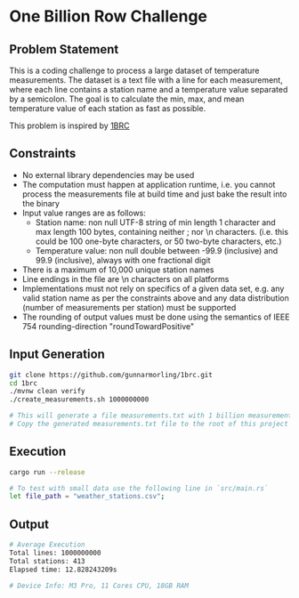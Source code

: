 # One Billion Row Challenge

## Problem Statement

This is a coding challenge to process a large dataset of temperature measurements. The dataset is a text file with a line for each measurement, where each line contains a station name and a temperature value separated by a semicolon. The goal is to calculate the min, max, and mean temperature value of each station as fast as possible.

This problem is inspired by [1BRC](https://github.com/gunnarmorling/1brc)

## Constraints

- No external library dependencies may be used
- The computation must happen at application runtime, i.e. you cannot process the measurements file at build time and just bake the result into the binary
- Input value ranges are as follows:
  - Station name: non null UTF-8 string of min length 1 character and max length 100 bytes, containing neither ; nor \n characters. (i.e. this could be 100 one-byte characters, or 50 two-byte characters, etc.)
  - Temperature value: non null double between -99.9 (inclusive) and 99.9 (inclusive), always with one fractional digit
- There is a maximum of 10,000 unique station names
- Line endings in the file are \n characters on all platforms
- Implementations must not rely on specifics of a given data set, e.g. any valid station name as per the constraints above and any data distribution (number of measurements per station) must be supported
- The rounding of output values must be done using the semantics of IEEE 754 rounding-direction "roundTowardPositive"

## Input Generation
```bash
git clone https://github.com/gunnarmorling/1brc.git
cd 1brc
./mvnw clean verify
./create_measurements.sh 1000000000

# This will generate a file measurements.txt with 1 billion measurements
# Copy the generated measurements.txt file to the root of this project
```

## Execution

```bash
cargo run --release

# To test with small data use the following line in `src/main.rs`
let file_path = "weather_stations.csv";
```

## Output

```bash
# Average Execution
Total lines: 1000000000
Total stations: 413
Elapsed time: 12.828243209s

# Device Info: M3 Pro, 11 Cores CPU, 18GB RAM
```
